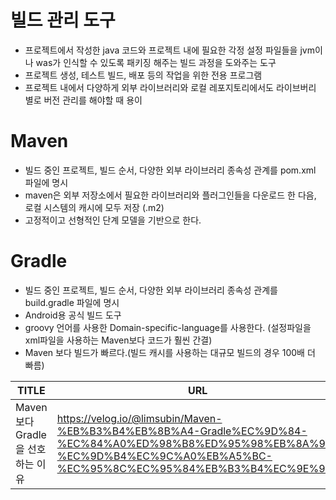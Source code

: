 # 빌드 관리 도구
- 프로젝트에서 작성한 java 코드와 프로젝트 내에 필요한 각정 설정 파일들을 jvm이나 was가 인식할 수 있도록 패키징 해주는 빌드 과정을 도와주는 도구
- 프로젝트 생성, 테스트 빌드, 배포 등의 작업을 위한 전용 프로그램
- 프로젝트 내에서 다양하게 외부 라이브러리와 로컬 레포지토리에서도 라이브버리 별로 버전 관리를 해야할 때 용이

# Maven
- 빌드 중인 프로젝트, 빌드 순서, 다양한 외부 라이브러리 종속성 관계를 pom.xml 파일에 명시
- maven은 외부 저장소에서 필요한 라이브러리와 플러그인들을 다운로드 한 다음, 로컬 시스템의 캐시에 모두 저장 (.m2)
- 고정적이고 선형적인 단계 모델을 기반으로 한다.

# Gradle
- 빌드 중인 프로젝트, 빌드 순서, 다양한 외부 라이브러리 종속성 관계를  build.gradle 파일에 명시
- Android용 공식 빌드 도구<br/>
- groovy 언어를 사용한 Domain-specific-language를 사용한다. (설정파일을 xml파일을 사용하는 Maven보다 코드가 훨씬 간결)
- Maven 보다 빌드가 빠르다.(빌드 캐시를 사용하는 대규모 빌드의 경우 100배 더 빠름)

|TITLE|URL|
|---|---|
|Maven 보다 Gradle을 선호하는 이유|https://velog.io/@limsubin/Maven-%EB%B3%B4%EB%8B%A4-Gradle%EC%9D%84-%EC%84%A0%ED%98%B8%ED%95%98%EB%8A%94-%EC%9D%B4%EC%9C%A0%EB%A5%BC-%EC%95%8C%EC%95%84%EB%B3%B4%EC%9E%90|

